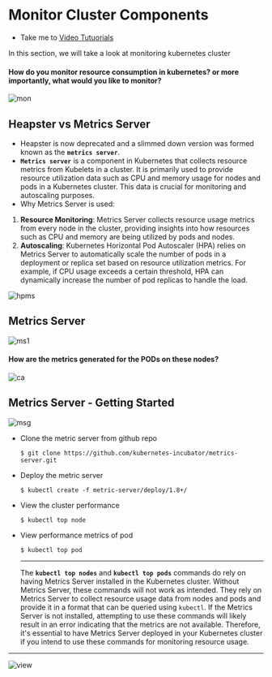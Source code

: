 # Monitor Cluster Components

- Take me to [Video Tutuorials](https://kodekloud.com/topic/monitor-cluster-components/)

In this section, we will take a look at monitoring kubernetes cluster

#### How do you monitor resource consumption in kubernetes? or more importantly, what would you like to monitor?

![mon](../../images/mon.PNG)

## Heapster vs Metrics Server

- Heapster is now deprecated and a slimmed down version was formed known as the **`metrics server`**.
- **`Metrics server`** is a component in Kubernetes that collects resource metrics from Kubelets in a cluster. It is primarily used to provide resource utilization data such as CPU and memory usage for nodes and pods in a Kubernetes cluster. This data is crucial for monitoring and autoscaling purposes.
- Why Metrics Server is used:

1. **Resource Monitoring**: Metrics Server collects resource usage metrics from every node in the cluster, providing insights into how resources such as CPU and memory are being utilized by pods and nodes.
2. **Autoscaling**: Kubernetes Horizontal Pod Autoscaler (HPA) relies on Metrics Server to automatically scale the number of pods in a deployment or replica set based on resource utilization metrics. For example, if CPU usage exceeds a certain threshold, HPA can dynamically increase the number of pod replicas to handle the load.

![hpms](../../images/hpms.PNG)

## Metrics Server

![ms1](../../images/ms1.PNG)

#### How are the metrics generated for the PODs on these nodes?

![ca](../../images/ca.PNG)

## Metrics Server - Getting Started

![msg](../../images/msg.PNG)

- Clone the metric server from github repo
  
  ```
  $ git clone https://github.com/kubernetes-incubator/metrics-server.git
  ```
- Deploy the metric server
  
  ```
  $ kubectl create -f metric-server/deploy/1.8+/
  ```
- View the cluster performance
  
  ```
  $ kubectl top node
  ```
- View performance metrics of pod
  
  ```
  $ kubectl top pod
  ```
  
  ---
  
  The **`kubectl top nodes`** and **`kubectl top pods`** commands do rely on having Metrics Server installed in the Kubernetes cluster. Without Metrics Server, these commands will not work as intended. They rely on Metrics Server to collect resource usage data from nodes and pods and provide it in a format that can be queried using `kubectl`.
  If the Metrics Server is not installed, attempting to use these commands will likely result in an error indicating that the metrics are not available. Therefore, it's essential to have Metrics Server deployed in your Kubernetes cluster if you intend to use these commands for monitoring resource usage.

 -------------
![view](../../images/view.PNG)

